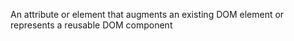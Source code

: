 An attribute or element that augments an existing DOM element or represents a reusable DOM component
